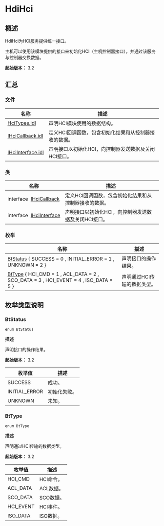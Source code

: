 # HdiHci

## 概述

HdiHci为HCI服务提供统一接口。

主机可以使用该模块提供的接口来初始化HCI（主机控制器接口），并通过该服务与控制器交换数据。

**起始版本：** 3.2


## 汇总


### 文件

| 名称 | 描述 | 
| -------- | -------- |
| [HciTypes.idl](_hci_types_8idl.md) | 声明HCI模块使用的数据结构。 | 
| [IHciCallback.idl](_i_hci_callback_8idl.md) | 定义HCI回调函数，包含初始化结果和从控制器接收的数据。 | 
| [IHciInterface.idl](_i_hci_interface_8idl.md) | 声明接口以初始化HCI，向控制器发送数据及关闭HCI接口。 | 

### 类

| 名称 | 描述 | 
| -------- | -------- |
| interface&nbsp;&nbsp;[IHciCallback](interface_i_hci_callback.md) | 定义HCI回调函数，包含初始化结果和从控制器接收的数据。 | 
| interface&nbsp;&nbsp;[IHciInterface](interface_i_hci_interface.md) | 声明接口以初始化HCI，向控制器发送数据及关闭HCI接口。 | 

### 枚举

| 名称 | 描述 | 
| -------- | -------- |
| [BtStatus](#btstatus) { SUCCESS = 0 , INITIAL_ERROR = 1 , UNKNOWN = 2 } | 声明接口的操作结果。 | 
| [BtType](#bttype) { HCI_CMD = 1 , ACL_DATA = 2 , SCO_DATA = 3 , HCI_EVENT = 4 , ISO_DATA = 5 } | 声明通过HCI传输的数据类型。 | 

## 枚举类型说明


### BtStatus

```
enum BtStatus
```

**描述**

声明接口的操作结果。

**起始版本：** 3.2

| 枚举值 | 描述 | 
| -------- | -------- |
| SUCCESS | 成功。 | 
| INITIAL_ERROR | 初始化失败。 | 
| UNKNOWN | 未知。 | 


### BtType

```
enum BtType
```

**描述**

声明通过HCI传输的数据类型。

**起始版本：** 3.2

| 枚举值 | 描述 | 
| -------- | -------- |
| HCI_CMD | HCI命令。 | 
| ACL_DATA | ACL数据。 | 
| SCO_DATA | SCO数据。 | 
| HCI_EVENT | HCI事件。 | 
| ISO_DATA | ISO数据。| 

